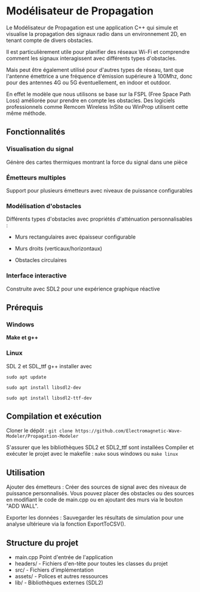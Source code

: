 # Modélisateur de Propagation

Le Modélisateur de Propagation est une application C++ qui simule et visualise la propagation des signaux radio dans un environnement 2D, en tenant compte de divers obstacles.

Il est particulièrement utile pour planifier des réseaux Wi-Fi et comprendre comment les signaux interagissent avec différents types d'obstacles. 

Mais peut être également utilisé pour d'autres types de réseau, tant que l'antenne émettrice a une fréquence d'émission supérieure à 100Mhz, donc pour des antennes 4G ou 5G éventuellement, en indoor et outdoor. 

En effet le modèle que nous utilisons se base sur la FSPL (Free Space Path Loss) améliorée pour prendre en compte les obstacles. Des logiciels professionnels comme Remcom Wireless InSite ou
WinProp utilisent cette même méthode.

## Fonctionnalités

### Visualisation du signal

Génère des cartes thermiques montrant la force du signal dans une pièce

### Émetteurs multiples

Support pour plusieurs émetteurs avec niveaux de puissance configurables

### Modélisation d'obstacles

Différents types d'obstacles avec propriétés d'atténuation personnalisables :

- Murs rectangulaires avec épaisseur configurable

- Murs droits (verticaux/horizontaux)

- Obstacles circulaires

### Interface interactive

Construite avec SDL2 pour une expérience graphique réactive

## Prérequis

### Windows

<b>Make et g++</b>

### Linux

SDL 2 et SDL_ttf g++
installer avec


`sudo apt update`

`sudo apt install libsdl2-dev`

`sudo apt install libsdl2-ttf-dev`

## Compilation et exécution

Cloner le dépôt : `git clone https://github.com/Electromagnetic-Wave-Modeler/Propagation-Modeler`

S'assurer que les bibliothèques SDL2 et SDL2_ttf sont installées
Compiler et exécuter le projet avec le makefile :
`make` sous windows ou
`make linux`

## Utilisation

Ajouter des émetteurs : Créer des sources de signal avec des niveaux de puissance personnalisés. Vous pouvez placer des obstacles ou des sources en modifiant le code de main.cpp ou en ajoutant des murs via le bouton "ADD WALL".

Exporter les données : Sauvegarder les résultats de simulation pour une analyse ultérieure via la fonction ExportToCSV().

## Structure du projet

- main.cpp Point d'entrée de l'application
- headers/ - Fichiers d'en-tête pour toutes les classes du projet
- src/ - Fichiers d'implémentation
- assets/ - Polices et autres ressources
- lib/ - Bibliothèques externes (SDL2)